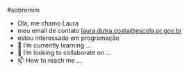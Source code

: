#sobremim
- Ola, me chamo Laura 
- meu email de contato laura.dutra.costa@escola.pr.gov.br
- estou interessado em programação
- 🌱 I’m currently learning ...
- 💞️ I’m looking to collaborate on ...
- 📫 How to reach me ...

<!---
lauraxdc/lauraxdc is a ✨ special ✨ repository because its `README.md` (this file) appears on your GitHub profile.
You can click the Preview link to take a look at your changes.
--->
